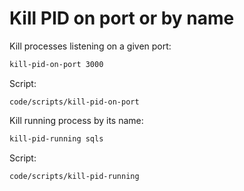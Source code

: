 # Kill PID on port or by name

Kill processes listening on a given port:

```bash
kill-pid-on-port 3000
```

Script:

```embed
code/scripts/kill-pid-on-port
```

Kill running process by its name:

```bash
kill-pid-running sqls
```

Script:

```embed
code/scripts/kill-pid-running
```
